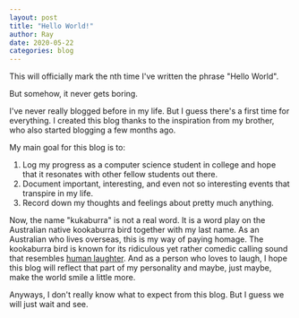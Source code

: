 ```yaml
---
layout: post
title: "Hello World!"
author: Ray
date: 2020-05-22
categories: blog
---
```


This will officially mark the nth time I've written the phrase "Hello World".

But somehow, it never gets boring.

I've never really blogged before in my life. But I guess there's a first time for everything. I created this blog thanks to the inspiration from my brother, who also started blogging a few months ago.

My main goal for this blog is to:

1. Log my progress as a computer science student in college and hope that it resonates with other fellow students out there.
2. Document important, interesting, and even not so interesting events that transpire in my life.
3. Record down my thoughts and feelings about pretty much anything.

Now, the name "kukaburra" is not a real word. It is a word play on the Australian native kookaburra bird together with my last name. As an Australian who lives overseas, this is my way of paying homage. The kookaburra bird is known for its ridiculous yet rather comedic calling sound that resembles [human laughter](https://www.youtube.com/watch?v=S0ZbykXlg6Q). And as a person who loves to laugh, I hope this blog will reflect that part of my personality and maybe, just maybe, make the world smile a little more. 

Anyways, I don't really know what to expect from this blog. But I guess we will just wait and see.
